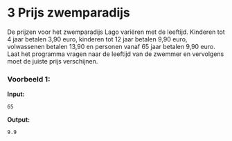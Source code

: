 # 3 Prijs zwemparadijs

De prijzen voor het zwemparadijs Lago variëren met de leeftijd.
Kinderen tot 4 jaar betalen 3,90 euro, kinderen tot 12 jaar betalen 9,90 euro, volwassenen betalen 13,90 en personen vanaf 65 jaar betalen 9,90 euro.
Laat het programma vragen naar de leeftijd van de zwemmer en vervolgens moet de juiste prijs verschijnen.






### Voorbeeld 1:

**Input:**
	
	65

**Output:**
	
	9.9
